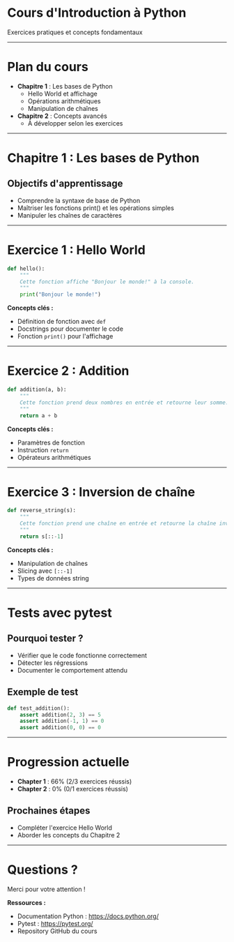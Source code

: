 # Cours d'Introduction à Python

Exercices pratiques et concepts fondamentaux

---

# Plan du cours

- **Chapitre 1** : Les bases de Python
  - Hello World et affichage
  - Opérations arithmétiques
  - Manipulation de chaînes
- **Chapitre 2** : Concepts avancés
  - À développer selon les exercices

---

# Chapitre 1 : Les bases de Python

## Objectifs d'apprentissage
- Comprendre la syntaxe de base de Python
- Maîtriser les fonctions print() et les opérations simples
- Manipuler les chaînes de caractères

---

# Exercice 1 : Hello World

```python
def hello():
    """
    Cette fonction affiche "Bonjour le monde!" à la console.
    """
    print("Bonjour le monde!")
```

**Concepts clés :**
- Définition de fonction avec `def`
- Docstrings pour documenter le code
- Fonction `print()` pour l'affichage

---

# Exercice 2 : Addition

```python
def addition(a, b):
    """
    Cette fonction prend deux nombres en entrée et retourne leur somme.
    """
    return a + b
```

**Concepts clés :**
- Paramètres de fonction
- Instruction `return`
- Opérateurs arithmétiques

---

# Exercice 3 : Inversion de chaîne

```python
def reverse_string(s):
    """
    Cette fonction prend une chaîne en entrée et retourne la chaîne inversée.
    """
    return s[::-1]
```

**Concepts clés :**
- Manipulation de chaînes
- Slicing avec `[::-1]`
- Types de données string

---

# Tests avec pytest

## Pourquoi tester ?
- Vérifier que le code fonctionne correctement
- Détecter les régressions
- Documenter le comportement attendu

## Exemple de test
```python
def test_addition():
    assert addition(2, 3) == 5
    assert addition(-1, 1) == 0
    assert addition(0, 0) == 0
```

---

# Progression actuelle

- **Chapter 1** : 66% (2/3 exercices réussis)
- **Chapter 2** : 0% (0/1 exercices réussis)

## Prochaines étapes
- Compléter l'exercice Hello World
- Aborder les concepts du Chapitre 2

---

# Questions ?

Merci pour votre attention !

**Ressources :**
- Documentation Python : https://docs.python.org/
- Pytest : https://pytest.org/
- Repository GitHub du cours